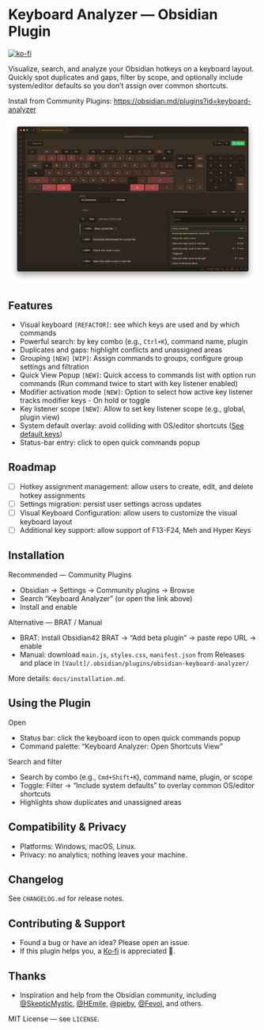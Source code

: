 # Keyboard Analyzer — Obsidian Plugin

[![ko-fi](https://ko-fi.com/img/githubbutton_sm.svg)](https://ko-fi.com/S6S5E6K74)

Visualize, search, and analyze your Obsidian hotkeys on a keyboard layout. Quickly spot duplicates and gaps, filter by scope, and optionally include system/editor defaults so you don’t assign over common shortcuts.

Install from Community Plugins: https://obsidian.md/plugins?id=keyboard-analyzer

![Keyboard Analyzer screenshot](Screens/image.png)

## Features

- Visual keyboard `[REFACTOR]`: see which keys are used and by which commands
- Powerful search: by key combo (e.g., `Ctrl+K`), command name, plugin
- Duplicates and gaps: highlight conflicts and unassigned areas
- Grouping `[NEW]` `[WIP]`: Assign commands to groups, configure group settings and filtration
- Quick View Popup `[NEW]`: Quick access to commands list with option run commands (Run command twice to start with key listener enabled)
- Modifier activation mode `[NEW]`: Option to select how active key listener tracks modifier keys - On hold or toggle
- Key listener scope `[NEW]`: Allow to set key listener scope (e.g., global, plugin view)
- System default overlay: avoid colliding with OS/editor shortcuts ([See default keys](docs/system-shortcuts.md))
- Status-bar entry: click to open quick commands popup

## Roadmap

- [ ] Hotkey assignment management: allow users to create, edit, and delete hotkey assignments
- [ ] Settings migration: persist user settings across updates
- [ ] Visual Keyboard Configuration: allow users to customize the visual keyboard layout
- [ ] Additional key support: allow support of F13-F24, Meh and Hyper Keys

## Installation

Recommended — Community Plugins

- Obsidian → Settings → Community plugins → Browse
- Search “Keyboard Analyzer” (or open the link above)
- Install and enable

Alternative — BRAT / Manual

- BRAT: install Obsidian42 BRAT → “Add beta plugin” → paste repo URL → enable
- Manual: download `main.js`, `styles.css`, `manifest.json` from Releases and place in `[Vault]/.obsidian/plugins/obsidian-keyboard-analyzer/`

More details: `docs/installation.md`.

## Using the Plugin

Open

- Status bar: click the keyboard icon to open quick commands popup
- Command palette: “Keyboard Analyzer: Open Shortcuts View”

Search and filter

- Search by combo (e.g., `Cmd+Shift+K`), command name, plugin, or scope
- Toggle: Filter → “Include system defaults” to overlay common OS/editor shortcuts
- Highlights show duplicates and unassigned areas

## Compatibility & Privacy

- Platforms: Windows, macOS, Linux.
- Privacy: no analytics; nothing leaves your machine.

## Changelog

See `CHANGELOG.md` for release notes.

## Contributing & Support

- Found a bug or have an idea? Please open an issue.
- If this plugin helps you, a [Ko‑fi](https://ko-fi.com/S6S5E6K74) is appreciated 🤍.

## Thanks

- Inspiration and help from the Obsidian community, including
  [@SkepticMystic](https://github.com/SkepticMystic), [@HEmile](https://github.com/HEmile),
  [@pjeby](https://github.com/pjeby), [@Fevol](https://github.com/Fevol), and others.

MIT License — see `LICENSE`.
